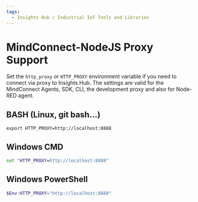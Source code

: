 ```yaml
---
tags: 
  - Insights Hub / Industrial IoT Tools and Libraries
---
```


# MindConnect-NodeJS Proxy Support

Set the `http_proxy` or `HTTP_PROXY` environment variable if you need to connect via proxy to Insights Hub. The settings are valid
for the MindConnect Agents, SDK, CLI, the development proxy and also for Node-RED agent.

## BASH (Linux, git bash...)

```shell
export HTTP_PROXY=http://localhost:8888
```

## Windows CMD

```cmd
set "HTTP_PROXY=http://localhost:8888"
```

## Windows PowerShell

```powershell
$Env:HTTP_PROXY="http://localhost:8888"
```
